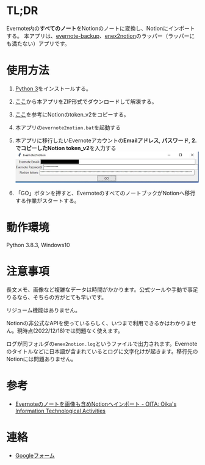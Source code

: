# TL;DR
Evernote内の**すべてのノート**をNotionのノートに変換し、Notionにインポートする。
本アプリは、[evernote-backup](https://github.com/vzhd1701/evernote-backup)、[enex2notion](https://github.com/vzhd1701/enex2notion)のラッパー（ラッパーにも満たない）アプリです。

# 使用方法
1. [Python 3](https://www.python.org/downloads/windows/)をインストールする。
2. [ここ](https://github.com/futonchan/evernote2notion-ui/releases/latest)から本アプリをZIP形式でダウンロードして解凍する。
3. [ここ](https://www.notion.so/How-to-get-your-token-d7a3421b851f406380fb9ff429cd5d47)を参考にNotionのtoken_v2をコピーする。
4. 本アプリの`evernote2notion.bat`を起動する
5. 本アプリに移行したいEvernoteアカウントの**Emailアドレス**, **パスワード**, **2.でコピーしたNotion token_v2**を入力する
![image.jpg](image.jpg)

6. 「GO」ボタンを押すと、EvernoteのすべてのノートブックがNotionへ移行する作業がスタートする。

# 動作環境
Python 3.8.3, Windows10

# 注意事項
長文メモ、画像など複雑なデータは時間がかかります。公式ツールや手動で事足りるなら、そちらの方がとても早いです。

リジューム機能はありません。

Notionの非公式なAPIを使っているらしく、いつまで利用できるかはわかりません。現時点(2022/12/18)では問題なく使えます。

ログが同フォルダの`enex2notion.log`というファイルで出力されます。Evernoteのタイトルなどに日本語が含まれているとログに文字化けが起きます。移行先のNotionには問題ありません。

# 参考
- [Evernoteのノートを画像も含めNotionへインポート - OITA: Oika's Information Technological Activities](https://oita.oika.me/2022/01/02/evernote-to-notion)

# 連絡
- [Googleフォーム](https://forms.gle/zu6GMYBmW8ysChr4A)

